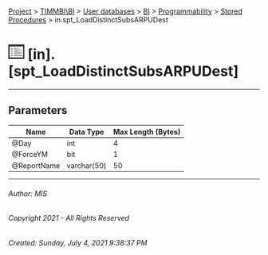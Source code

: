 #### 

[Project](../../../../../index.md) > [TIMMBI\\BI](../../../../index.md) > [User databases](../../../index.md) > [BI](../../index.md) > [Programmability](../index.md) > [Stored Procedures](Stored_Procedures.md) > in.spt_LoadDistinctSubsARPUDest

# ![Stored Procedures](../../../../../Images/StoredProcedure32.png) [in].[spt_LoadDistinctSubsARPUDest]

---

## <a name="#parameters"></a>Parameters

| Name | Data Type | Max Length (Bytes) |
|---|---|---|
| @Day | int | 4 |
| @ForceYM | bit | 1 |
| @ReportName | varchar(50) | 50 |


---

###### Author:  MIS

###### Copyright 2021 - All Rights Reserved

###### Created: Sunday, July 4, 2021 9:38:37 PM

